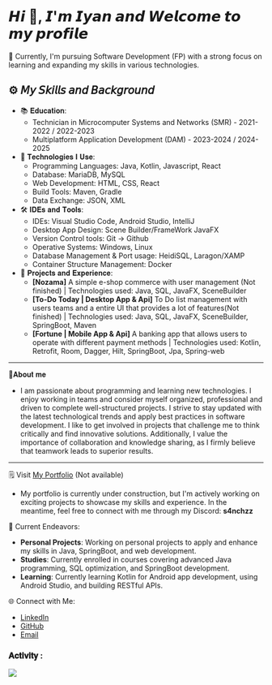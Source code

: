 <html>
<head></head>
<body>
    <div class="container">
        <h1 align="left">𝙃𝙞 👋, 𝙄'𝙢 𝙄𝙮𝙖𝙣 𝙖𝙣𝙙 𝙒𝙚𝙡𝙘𝙤𝙢𝙚 𝙩𝙤 𝙢𝙮 𝙥𝙧𝙤𝙛𝙞𝙡𝙚</h1>
        🔭 Currently, I'm pursuing Software Development (FP) with a strong focus on learning and expanding my skills in various technologies.
        <h2>⚙️ 𝘔𝘺 𝘚𝘬𝘪𝘭𝘭𝘴 𝘢𝘯𝘥 𝘉𝘢𝘤𝘬𝘨𝘳𝘰𝘶𝘯𝘥</h2>
        <ul>
            <li>📚 𝐄𝐝𝐮𝐜𝐚𝐭𝐢𝐨𝐧: 
                <ul>
                    <li>Technician in Microcomputer Systems and Networks (SMR) - 2021-2022 / 2022-2023</li>
                    <li>Multiplatform Application Development (DAM) - 2023-2024 / 2024-2025</li>
                </ul>
            </li>
            <li>💼 𝐓𝐞𝐜𝐡𝐧𝐨𝐥𝐨𝐠𝐢𝐞𝐬 𝐈 𝐔𝐬𝐞: 
                <ul>
                    <li>Programming Languages: Java, Kotlin, Javascript, React</li>
                    <li>Database: MariaDB, MySQL</li>
                    <li>Web Development: HTML, CSS, React</li>
                    <li>Build Tools: Maven, Gradle</li>
                    <li>Data Exchange: JSON, XML</li>
                </ul>
            </li>
            <li>🛠️ 𝐈𝐃𝐄𝐬 𝐚𝐧𝐝 𝐓𝐨𝐨𝐥𝐬: 
                <ul>
                    <li>IDEs: Visual Studio Code, Android Studio, IntelliJ</li>
                    <li>Desktop App Design: Scene Builder/FrameWork JavaFX</li>
                    <li>Version Control tools: Git -> Github</li>
                    <li>Operative Systems: Windows, Linux</li>
                    <li>Database Management & Port usage: HeidiSQL, Laragon/XAMP</li>
                    <li>Container Structure Management: Docker</li>
                </ul>
            </li>
            <li>🚀 𝐏𝐫𝐨𝐣𝐞𝐜𝐭𝐬 𝐚𝐧𝐝 𝐄𝐱𝐩𝐞𝐫𝐢𝐞𝐧𝐜𝐞:
                 <ul>
                     <li><strong>[Nozama]</strong> A simple e-shop commerce with user management (Not finished) | Technologies used: Java, SQL, JavaFX, SceneBuilder</li>
                     <li><strong>[To-Do Today | Desktop App & Api]</strong> To Do list management with users teams and a entire UI that provides a lot of features(Not finished) | Technologies used: Java, SQL, JavaFX, SceneBuilder, SpringBoot, Maven</li>
                     <li><strong>[Fortune | Mobile App & Api]</strong> A banking app that allows users to operate with different payment methods | Technologies used: Kotlin, Retrofit, Room, Dagger, Hilt, SpringBoot, Jpa, Spring-web</li>
                </ul>
            </li>  
        </ul>
        <hr>
            🌟𝐀𝐛𝐨𝐮𝐭 𝐦𝐞
                <ul>
                    <li>
                        <p>
                            I am passionate about programming and learning new technologies. I enjoy working in teams and consider myself organized, professional and driven to complete well-structured projects. I strive to stay updated with the latest technological                                 trends and apply best practices in software development. I like to get involved in projects that challenge me to think critically and find innovative solutions. Additionally, I value the importance of collaboration and knowledge sharing, as I                             firmly believe that teamwork leads to superior results.
                        </p>
                    </li>
                </ul> 
        <hr>
        <div>
            <p>🗒️ Visit <a href="#">My Portfolio</a> (Not available)</p>
            <ul>
                <li>My portfolio is currently under construction, but I'm actively working on exciting projects to showcase my skills and experience. In the meantime, feel free to connect with me through my Discord: <strong>s4nchzz</strong></li>
            </ul>
        </div>
        <div>
            <p>📌 Current Endeavors: </p>
            <ul>
                <li><strong>Personal Projects</strong>: Working on personal projects to apply and enhance my skills in Java, SpringBoot, and web development.</li>
                <li><strong>Studies</strong>: Currently enrolled in courses covering advanced Java programming, SQL optimization, and SpringBoot development.</li>
                <li><strong>Learning</strong>: Currently learning Kotlin for Android app development, using Android Studio, and building RESTful APIs.</li>
            </ul>
        </div> 
        <div>
            <p>🌐 Connect with Me: </p>
            <ul>
                <li><a href="https://www.linkedin.com/in/iyan-sanchez-da-costa-134938250/">LinkedIn</a></li>
                <li><a href="https://github.com/S4nchzz">GitHub</a></li>
                <li><a href="#">Email</a></li>
            </ul>
        </div> 
        <h3 align="left">𝐀𝐜𝐭𝐢𝐯𝐢𝐭𝐲 :</h3>
        <img align="center" src="https://github-readme-activity-graph.vercel.app/graph?username=S4nchzz&theme=high-contrast&area=true"/>
        <br>
    </div>
</body>
</html>
